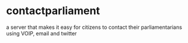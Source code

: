 # contactparliament
a server that makes it easy for citizens to contact their parliamentarians using VOIP, email and twitter
